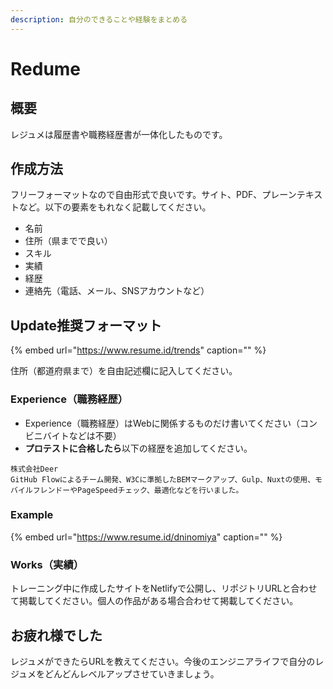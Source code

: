 ```yaml
---
description: 自分のできることや経験をまとめる
---
```


# Redume

## 概要

レジュメは履歴書や職務経歴書が一体化したものです。

## 作成方法

フリーフォーマットなので自由形式で良いです。サイト、PDF、プレーンテキストなど。以下の要素をもれなく記載してください。

- 名前
- 住所（県までで良い）
- スキル
- 実績
- 経歴
- 連絡先（電話、メール、SNSアカウントなど）

## Update推奨フォーマット

{% embed url="https://www.resume.id/trends" caption="" %}

住所（都道府県まで）を自由記述欄に記入してください。

### Experience（職務経歴）

- Experience（職務経歴）はWebに関係するものだけ書いてください（コンビニバイトなどは不要）
- **プロテストに合格したら**以下の経歴を追加してください。

```
株式会社Deer
GitHub Flowによるチーム開発、W3Cに準拠したBEMマークアップ、Gulp、Nuxtの使用、モバイルフレンドーやPageSpeedチェック、最適化などを行いました。
```

### Example

{% embed url="https://www.resume.id/dninomiya" caption="" %}

### Works（実績）

トレーニング中に作成したサイトをNetlifyで公開し、リポジトリURLと合わせて掲載してください。個人の作品がある場合合わせて掲載してください。

## お疲れ様でした

レジュメができたらURLを教えてください。今後のエンジニアライフで自分のレジュメをどんどんレベルアップさせていきましょう。